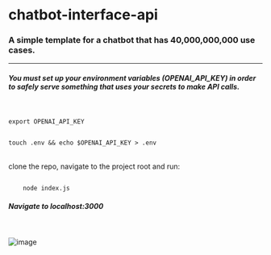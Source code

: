 # chatbot-interface-api
<h3>
    A simple template for a chatbot that has 40,000,000,000 use cases.
</h3>
<hr>
<h5>
You must set up your environment variables (OPENAI_API_KEY) in order to safely serve something
    that uses your secrets to make API calls.
    
</h5>
<br>

<code>
export OPENAI_API_KEY <br>
</code>



<code>
touch .env && echo $OPENAI_API_KEY > .env
</code>

<br>
<p>clone the repo, navigate to the project root and run:</p>

<code>
    node index.js
</code>

<h5>Navigate to localhost:3000</h5>

<br>

![image](https://github.com/user-attachments/assets/75c758be-a760-490d-9a8b-567a77a65a0e)


